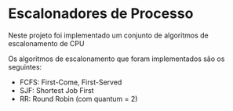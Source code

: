 # Escalonadores de Processo
Neste projeto foi implementado um conjunto de algoritmos
de escalonamento de CPU

Os algoritmos de escalonamento que foram 
implementados são os seguintes:
* FCFS: First-Come, First-Served
* SJF: Shortest Job First
* RR: Round Robin (com quantum = 2)
